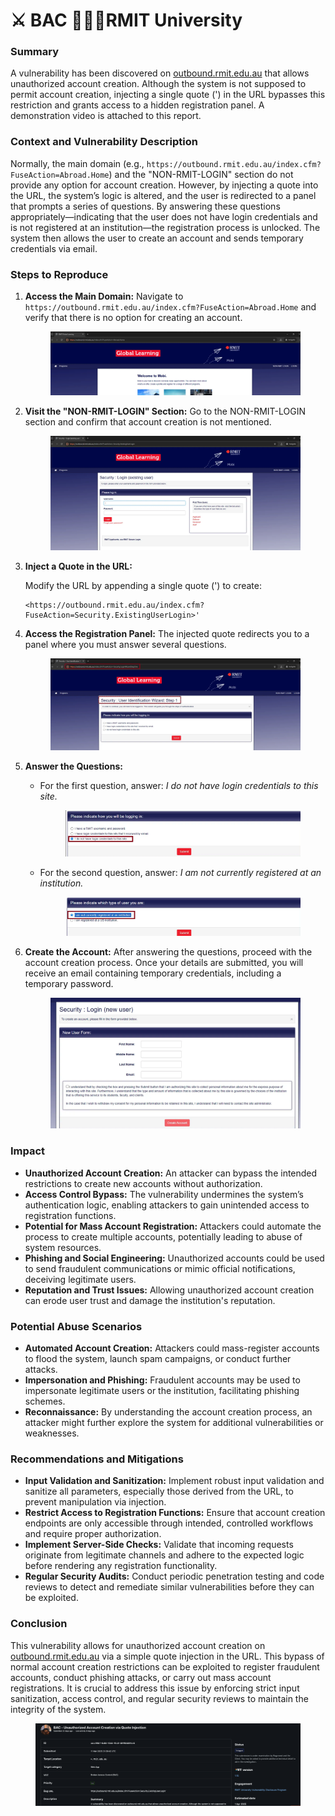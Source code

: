 # ⚔️ BAC 👩🏻‍🎓RMIT University

### Summary

A vulnerability has been discovered on [outbound.rmit.edu.au](http://outbound.rmit.edu.au/) that allows unauthorized account creation. Although the system is not supposed to permit account creation, injecting a single quote (') in the URL bypasses this restriction and grants access to a hidden registration panel. A demonstration video is attached to this report.

### Context and Vulnerability Description

Normally, the main domain (e.g., `https://outbound.rmit.edu.au/index.cfm?FuseAction=Abroad.Home`) and the "NON-RMIT-LOGIN" section do not provide any option for account creation. However, by injecting a quote into the URL, the system’s logic is altered, and the user is redirected to a panel that prompts a series of questions. By answering these questions appropriately—indicating that the user does not have login credentials and is not registered at an institution—the registration process is unlocked. The system then allows the user to create an account and sends temporary credentials via email.

### Steps to Reproduce

1.  **Access the Main Domain:** Navigate to `https://outbound.rmit.edu.au/index.cfm?FuseAction=Abroad.Home` and verify that there is no option for creating an account.

    <figure><img src="../.gitbook/assets/Screenshot 2025-04-03 at 06.16.29.png" alt=""><figcaption></figcaption></figure>
2.  **Visit the "NON-RMIT-LOGIN" Section:** Go to the NON-RMIT-LOGIN section and confirm that account creation is not mentioned.

    <figure><img src="../.gitbook/assets/Screenshot 2025-04-03 at 06.17.01.png" alt=""><figcaption></figcaption></figure>
3.  **Inject a Quote in the URL:**

    Modify the URL by appending a single quote (') to create:

    ```
    <https://outbound.rmit.edu.au/index.cfm?FuseAction=Security.ExistingUserLogin>'
    ```
4.  **Access the Registration Panel:** The injected quote redirects you to a panel where you must answer several questions.

    <figure><img src="../.gitbook/assets/Screenshot 2025-04-03 at 06.17.54.png" alt=""><figcaption></figcaption></figure>
5. **Answer the Questions:**
   *   For the first question, answer: _I do not have login credentials to this site._

       <figure><img src="../.gitbook/assets/Screenshot 2025-04-03 at 06.18.17.png" alt=""><figcaption></figcaption></figure>
   *   For the second question, answer: _I am not currently registered at an institution._

       <figure><img src="../.gitbook/assets/Screenshot 2025-04-03 at 06.18.30.png" alt=""><figcaption></figcaption></figure>
6.  **Create the Account:** After answering the questions, proceed with the account creation process. Once your details are submitted, you will receive an email containing temporary credentials, including a temporary password.

    <figure><img src="../.gitbook/assets/Screenshot 2025-04-03 at 06.18.42.png" alt=""><figcaption></figcaption></figure>

### Impact

* **Unauthorized Account Creation:** An attacker can bypass the intended restrictions to create new accounts without authorization.
* **Access Control Bypass:** The vulnerability undermines the system’s authentication logic, enabling attackers to gain unintended access to registration functions.
* **Potential for Mass Account Registration:** Attackers could automate the process to create multiple accounts, potentially leading to abuse of system resources.
* **Phishing and Social Engineering:** Unauthorized accounts could be used to send fraudulent communications or mimic official notifications, deceiving legitimate users.
* **Reputation and Trust Issues:** Allowing unauthorized account creation can erode user trust and damage the institution's reputation.

### Potential Abuse Scenarios

* **Automated Account Creation:** Attackers could mass-register accounts to flood the system, launch spam campaigns, or conduct further attacks.
* **Impersonation and Phishing:** Fraudulent accounts may be used to impersonate legitimate users or the institution, facilitating phishing schemes.
* **Reconnaissance:** By understanding the account creation process, an attacker might further explore the system for additional vulnerabilities or weaknesses.

### Recommendations and Mitigations

* **Input Validation and Sanitization:** Implement robust input validation and sanitize all parameters, especially those derived from the URL, to prevent manipulation via injection.
* **Restrict Access to Registration Functions:** Ensure that account creation endpoints are only accessible through intended, controlled workflows and require proper authorization.
* **Implement Server-Side Checks:** Validate that incoming requests originate from legitimate channels and adhere to the expected logic before rendering any registration functionality.
* **Regular Security Audits:** Conduct periodic penetration testing and code reviews to detect and remediate similar vulnerabilities before they can be exploited.

### Conclusion

This vulnerability allows for unauthorized account creation on [outbound.rmit.edu.au](http://outbound.rmit.edu.au/) via a simple quote injection in the URL. This bypass of normal account creation restrictions can be exploited to register fraudulent accounts, conduct phishing attacks, or carry out mass account registrations. It is crucial to address this issue by enforcing strict input sanitization, access control, and regular security reviews to maintain the integrity of the system.

<figure><img src="../.gitbook/assets/Screenshot 2025-04-03 at 06.19.07.png" alt=""><figcaption></figcaption></figure>
